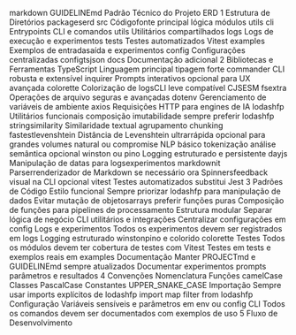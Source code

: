markdown
 GUIDELINEmd  Padrão Técnico do Projeto ERD
 1 Estrutura de Diretórios
packageserd
src  Códigofonte principal lógica módulos utils
cli  Entrypoints CLI e comandos
utils  Utilitários compartilhados
logs  Logs de execução e experimentos
tests  Testes automatizados Vitest
examples  Exemplos de entradasaída e experimentos
config  Configurações centralizadas configtsjson
docs  Documentação adicional
 2 Bibliotecas e Ferramentas
 TypeScript  Linguagem principal tipagem forte
 commander  CLI robusta e extensível
 inquirer  Prompts interativos opcional para UX avançada
 colorette  Colorização de logsCLI leve compatível CJSESM
 fsextra  Operações de arquivo seguras e avançadas
 dotenv  Gerenciamento de variáveis de ambiente
 axios  Requisições HTTP para engines de IA
 lodashfp  Utilitários funcionais composição imutabilidade sempre preferir lodashfp
 stringsimilarity  Similaridade textual agrupamento chunking
 fastestlevenshtein  Distância de Levenshtein ultrarrápida opcional para grandes volumes
 natural ou compromise  NLP básico tokenização análise semântica opcional
 winston ou pino  Logging estruturado e persistente
 dayjs  Manipulação de datas para logsexperimentos
 markdownit  Parserrenderizador de Markdown se necessário
 ora  Spinnersfeedback visual na CLI opcional
 vitest  Testes automatizados substitui Jest
 3 Padrões de Código
 Estilo funcional
 Sempre priorizar lodashfp para manipulação de dados
 Evitar mutação de objetosarrays preferir funções puras
 Composição de funções para pipelines de processamento
 Estrutura modular
 Separar lógica de negócio CLI utilitários e integrações
 Centralizar configurações em config
 Logs e experimentos
 Todos os experimentos devem ser registrados em logs
 Logging estruturado winstonpino e colorido colorette
 Testes
 Todos os módulos devem ter cobertura de testes com Vitest
 Testes em tests e exemplos reais em examples
 Documentação
 Manter PROJECTmd e GUIDELINEmd sempre atualizados
 Documentar experimentos prompts parâmetros e resultados
 4 Convenções
 Nomenclatura
 Funções camelCase
 Classes PascalCase
 Constantes UPPER_SNAKE_CASE
 Importação
 Sempre usar imports explícitos de lodashfp import  map filter  from lodashfp
 Configuração
 Variáveis sensíveis e parâmetros em env ou config
 CLI
 Todos os comandos devem ser documentados com exemplos de uso
 5 Fluxo de Desenvolvimento